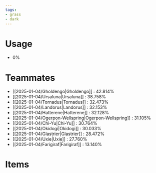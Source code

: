 ```yaml
---
tags:
- grass
- dark
---
```

# Usage
- 0%
# Teammates
- [[2025-01-04/Gholdengo|Gholdengo]] : 42.814%
- [[2025-01-04/Ursaluna|Ursaluna]] : 38.758%
- [[2025-01-04/Tornadus|Tornadus]] : 32.473%
- [[2025-01-04/Landorus|Landorus]] : 32.153%
- [[2025-01-04/Hatterene|Hatterene]] : 32.128%
- [[2025-01-04/Ogerpon-Wellspring|Ogerpon-Wellspring]] : 31.105%
- [[2025-01-04/Chi-Yu|Chi-Yu]] : 30.764%
- [[2025-01-04/Okidogi|Okidogi]] : 30.033%
- [[2025-01-04/Glastrier|Glastrier]] : 28.472%
- [[2025-01-04/Uxie|Uxie]] : 27.760%
- [[2025-01-04/Farigiraf|Farigiraf]] : 13.140%
# Items